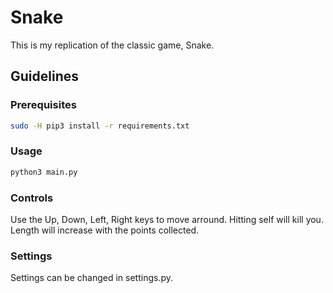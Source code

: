 # Snake
This is my replication of the classic game, Snake.

## Guidelines
### Prerequisites
```bash
sudo -H pip3 install -r requirements.txt
```
### Usage
```bash
python3 main.py
```
### Controls
Use the Up, Down, Left, Right keys to move arround. Hitting self will kill you. Length will increase with the points collected.
### Settings
Settings can be changed in settings.py.
